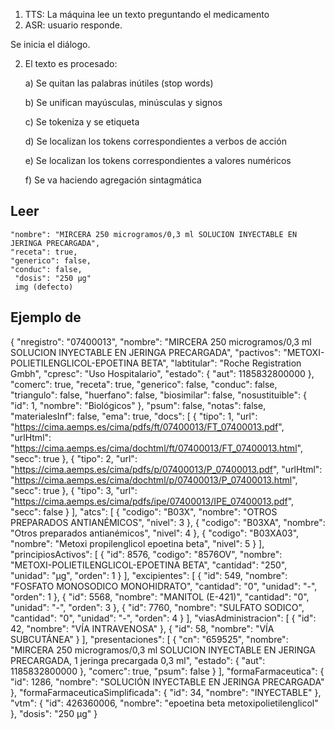 1. TTS: La máquina lee un texto preguntando el medicamento 
2. ASR: usuario responde.

Se inicia el diálogo.

2. El texto es procesado:

    a) Se quitan las palabras inútiles (stop words)

    b) Se unifican mayúsculas, minúsculas y signos

    c) Se tokeniza y se etiqueta

    d) Se localizan los tokens correspondientes a verbos de acción

    e) Se localizan los tokens correspondientes a valores numéricos

    f) Se va haciendo agregación sintagmática


## Leer
    "nombre": "MIRCERA 250 microgramos/0,3 ml SOLUCION INYECTABLE EN JERINGA PRECARGADA",
    "receta": true,
    "generico": false,
    "conduc": false,
     "dosis": "250 µg"
     img (defecto)
## Ejemplo de 

{
    "nregistro": "07400013",
    "nombre": "MIRCERA 250 microgramos/0,3 ml SOLUCION INYECTABLE EN JERINGA PRECARGADA",
    "pactivos": "METOXI-POLIETILENGLICOL-EPOETINA BETA",
    "labtitular": "Roche Registration Gmbh",
    "cpresc": "Uso Hospitalario",
    "estado": {
        "aut": 1185832800000
    },
    "comerc": true,
    "receta": true,
    "generico": false,
    "conduc": false,
    "triangulo": false,
    "huerfano": false,
    "biosimilar": false,
    "nosustituible": {
        "id": 1,
        "nombre": "Biológicos"
    },
    "psum": false,
    "notas": false,
    "materialesInf": false,
    "ema": true,
    "docs": [
        {
            "tipo": 1,
            "url": "https://cima.aemps.es/cima/pdfs/ft/07400013/FT_07400013.pdf",
            "urlHtml": "https://cima.aemps.es/cima/dochtml/ft/07400013/FT_07400013.html",
            "secc": true
        },
        {
            "tipo": 2,
            "url": "https://cima.aemps.es/cima/pdfs/p/07400013/P_07400013.pdf",
            "urlHtml": "https://cima.aemps.es/cima/dochtml/p/07400013/P_07400013.html",
            "secc": true
        },
        {
            "tipo": 3,
            "url": "https://cima.aemps.es/cima/pdfs/ipe/07400013/IPE_07400013.pdf",
            "secc": false
        }
    ],
    "atcs": [
        {
            "codigo": "B03X",
            "nombre": "OTROS PREPARADOS ANTIANÉMICOS",
            "nivel": 3
        },
        {
            "codigo": "B03XA",
            "nombre": "Otros preparados antianémicos",
            "nivel": 4
        },
        {
            "codigo": "B03XA03",
            "nombre": "Metoxi propilenglicol epoetina beta",
            "nivel": 5
        }
    ],
    "principiosActivos": [
        {
            "id": 8576,
            "codigo": "8576OV",
            "nombre": "METOXI-POLIETILENGLICOL-EPOETINA BETA",
            "cantidad": "250",
            "unidad": "µg",
            "orden": 1
        }
    ],
    "excipientes": [
        {
            "id": 549,
            "nombre": "FOSFATO MONOSODICO MONOHIDRATO",
            "cantidad": "0",
            "unidad": "-",
            "orden": 1
        },
        {
            "id": 5568,
            "nombre": "MANITOL (E-421)",
            "cantidad": "0",
            "unidad": "-",
            "orden": 3
        },
        {
            "id": 7760,
            "nombre": "SULFATO SODICO",
            "cantidad": "0",
            "unidad": "-",
            "orden": 4
        }
    ],
    "viasAdministracion": [
        {
            "id": 42,
            "nombre": "VÍA INTRAVENOSA"
        },
        {
            "id": 58,
            "nombre": "VÍA SUBCUTÁNEA"
        }
    ],
    "presentaciones": [
        {
            "cn": "659525",
            "nombre": "MIRCERA 250 microgramos/0,3 ml SOLUCION INYECTABLE EN JERINGA PRECARGADA, 1 jeringa precargada 0,3 ml",
            "estado": {
                "aut": 1185832800000
            },
            "comerc": true,
            "psum": false
        }
    ],
    "formaFarmaceutica": {
        "id": 1286,
        "nombre": "SOLUCIÓN INYECTABLE EN JERINGA PRECARGADA"
    },
    "formaFarmaceuticaSimplificada": {
        "id": 34,
        "nombre": "INYECTABLE"
    },
    "vtm": {
        "id": 426360006,
        "nombre": "epoetina beta metoxipolietilenglicol"
    },
    "dosis": "250 µg"
}